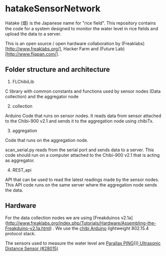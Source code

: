 hatakeSensorNetwork
===================

Hatake (畑) is the Japanese name for "rice field". This repository contains the code for a system designed to monitor the water level in rice fields and upload the data to a server.

This is an open source / open hardware collaboration by (Freaklabs)[http://www.freaklabs.org/], Hacker Farm and (Future Lab)[http://www.fljapan.com/].

## Folder structure and architecture

1.  FLChibiLib

C library with common constants and functions used by sensor nodes (Data collection) and the aggregator node

2. collection

Arduino Code that runs on sensor nodes. It reads data from sensor attached to the Chibi-900 v2.1 and sends it to the aggregation node using chibiTx.

3. aggregation

Code that runs on the aggregation node.

scan_serial.py reads from the serial port and sends data to a server. This code should run on a computer attached to the Chibi-900 v2.1 that is acting as aggregator.

4. REST_api

API that can be used to read the latest readings made by the sensor nodes. This API code runs on the same server where the aggregation node sends the data.

## Hardware

For the data collection nodes we are using [Freakduinos v2.1a] (http://www.freaklabs.org/index.php/Tutorials/Hardware/Assembling-the-Freakduino-v2.1a.html) . We use the [chibi Arduino](https://github.com/freaklabs/chibiArduino) lightweight 802.15.4 protocol stack.

The sensors used to measure the water level are [Parallax PING))) Ultrasonic Distance Sensor (#28015)](http://www.parallax.com/sites/default/files/downloads/28015-PING-Sensor-Product-Guide-v2.0.pdf)